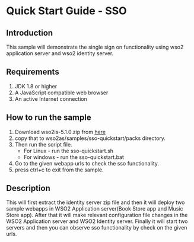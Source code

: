 Quick Start Guide - SSO
========================

Introduction
------------

This sample will demonstrate the single sign on functionality using wso2 application server and wso2 identity server.

Requirements
-------------

1. JDK 1.8 or higher
2. A JavaScript compatible web browser
3. An active Internet connection

How to run the sample
----------------------

1. Download wso2is-5.1.0.zip from [here](http://wso2.com/products/identity-server/)
2. copy that to wso2as/samples/sso-quickstart/packs directory.
3. Then run the script file.
    * For Linux - run the sso-quickstart.sh
    * For windows - run the sso-quickstart.bat
4. Go to the given webapp urls to check the sso functionality.
4. press ctrl+c to exit from the sample.

Description
------------

This will first extract the identity server zip file and then it will deploy two sample webapps in WSO2 Application
 server(Book Store app and Music Store app). After that it will make relevant configuration file changes in the WSO2
 Application server and WSO2 Identity server. Finally it will start two servers and then you can observe sso
 functionality by check on the given urls.
